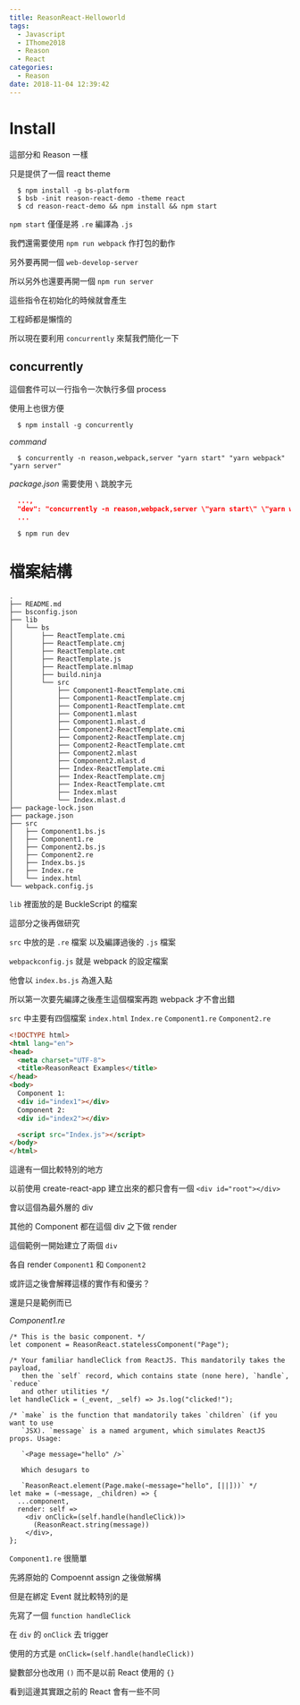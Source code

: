 ```yaml
---
title: ReasonReact-Helloworld
tags:
  - Javascript
  - IThome2018
  - Reason
  - React
categories:
  - Reason
date: 2018-11-04 12:39:42
---
```



# Install

這部分和 Reason 一樣

只是提供了一個 react theme

```
  $ npm install -g bs-platform
  $ bsb -init reason-react-demo -theme react
  $ cd reason-react-demo && npm install && npm start
```

`npm start` 僅僅是將 `.re` 編譯為 `.js`

我們還需要使用 `npm run webpack` 作打包的動作

另外要再開一個 `web-develop-server`

所以另外也還要再開一個 `npm run server`

這些指令在初始化的時候就會產生

工程師都是懶惰的

所以現在要利用 `concurrently` 來幫我們簡化一下

## concurrently

這個套件可以一行指令一次執行多個 process

使用上也很方便

```
  $ npm install -g concurrently
```

*command*

```
  $ concurrently -n reason,webpack,server "yarn start" "yarn webpack"  "yarn server"
```

*package.json*
需要使用 `\` 跳脫字元

```json
  ...,
  "dev": "concurrently -n reason,webpack,server \"yarn start\" \"yarn webpack\"  \"yarn server\"",
  ...
```

```
  $ npm run dev
```

# 檔案結構

```
.
├── README.md
├── bsconfig.json
├── lib
│   └── bs
│       ├── ReactTemplate.cmi
│       ├── ReactTemplate.cmj
│       ├── ReactTemplate.cmt
│       ├── ReactTemplate.js
│       ├── ReactTemplate.mlmap
│       ├── build.ninja
│       └── src
│           ├── Component1-ReactTemplate.cmi
│           ├── Component1-ReactTemplate.cmj
│           ├── Component1-ReactTemplate.cmt
│           ├── Component1.mlast
│           ├── Component1.mlast.d
│           ├── Component2-ReactTemplate.cmi
│           ├── Component2-ReactTemplate.cmj
│           ├── Component2-ReactTemplate.cmt
│           ├── Component2.mlast
│           ├── Component2.mlast.d
│           ├── Index-ReactTemplate.cmi
│           ├── Index-ReactTemplate.cmj
│           ├── Index-ReactTemplate.cmt
│           ├── Index.mlast
│           └── Index.mlast.d
├── package-lock.json
├── package.json
├── src
│   ├── Component1.bs.js
│   ├── Component1.re
│   ├── Component2.bs.js
│   ├── Component2.re
│   ├── Index.bs.js
│   ├── Index.re
│   └── index.html
└── webpack.config.js
```

`lib` 裡面放的是  BuckleScript 的檔案

這部分之後再做研究

`src` 中放的是 `.re` 檔案 以及編譯過後的 `.js` 檔案

`webpackconfig.js` 就是 webpack 的設定檔案

他會以 `index.bs.js` 為進入點

所以第一次要先編譯之後產生這個檔案再跑 webpack 才不會出錯

`src` 中主要有四個檔案 `index.html` `Index.re` `Component1.re` `Component2.re`

```html
<!DOCTYPE html>
<html lang="en">
<head>
  <meta charset="UTF-8">
  <title>ReasonReact Examples</title>
</head>
<body>
  Component 1:
  <div id="index1"></div>
  Component 2:
  <div id="index2"></div>

  <script src="Index.js"></script>
</body>
</html>
```

這邊有一個比較特別的地方

以前使用 create-react-app 建立出來的都只會有一個 `<div id="root"></div>`

會以這個為最外層的 div

其他的 Component 都在這個 div 之下做 render

這個範例一開始建立了兩個 `div`

各自 render `Component1` 和 `Component2`

或許這之後會解釋這樣的實作有和優劣？

還是只是範例而已

*Component1.re*
```reason
/* This is the basic component. */
let component = ReasonReact.statelessComponent("Page");

/* Your familiar handleClick from ReactJS. This mandatorily takes the payload,
   then the `self` record, which contains state (none here), `handle`, `reduce`
   and other utilities */
let handleClick = (_event, _self) => Js.log("clicked!");

/* `make` is the function that mandatorily takes `children` (if you want to use
   `JSX). `message` is a named argument, which simulates ReactJS props. Usage:

   `<Page message="hello" />`

   Which desugars to

   `ReasonReact.element(Page.make(~message="hello", [||]))` */
let make = (~message, _children) => {
  ...component,
  render: self =>
    <div onClick=(self.handle(handleClick))>
      (ReasonReact.string(message))
    </div>,
};
```

`Component1.re` 很簡單

先將原始的 Compoennt assign 之後做解構

但是在綁定 Event 就比較特別的是

先寫了一個 `function handleClick`

在 `div` 的 `onClick` 去 trigger

使用的方式是 `onClick=(self.handle(handleClick))`

變數部分也改用 `()` 而不是以前 React 使用的 `{}`

看到這邊其實跟之前的 React 會有一些不同
